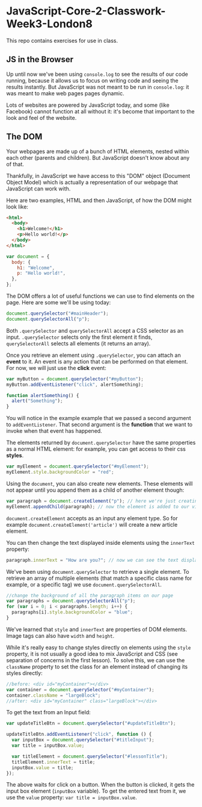 # JavaScript-Core-2-Classwork-Week3-London8

This repo contains exercises for use in class.

## JS in the Browser

Up until now we've been using `console.log` to see the results of our code running, because it allows us to focus on writing code and seeing the results instantly. But JavaScript was not meant to be run in `console.log`: it was meant to make web pages pages dynamic.

Lots of websites are powered by JavaScript today, and some (like Facebook) cannot function at all without it: it's become that important to the look and feel of the website.

## The DOM

Your webpages are made up of a bunch of HTML elements, nested within each other (parents and children). But JavaScript doesn't know about any of that.

Thankfully, in JavaScript we have access to this "DOM" object (Document Object Model) which is actually a representation of our webpage that JavaScript can work with.

Here are two examples, HTML and then JavaScript, of how the DOM might look like:

```html
<html>
  <body>
    <h1>Welcome!</h1>
    <p>Hello world!</p>
  </body>
</html>
```

```js
var document = {
  body: {
    h1: "Welcome",
    p: "Hello world!",
  },
};
```

The DOM offers a lot of useful functions we can use to find elements on the page. Here are some we'll be using today:

```js
document.querySelector("#mainHeader");
document.querySelectorAll("p");
```

Both `.querySelector` and `querySelectorAll` accept a CSS selector as an input.
`.querySelector` selects only the first element it finds, `querySelectorAll` selects all elements (it returns an array).

Once you retrieve an element using `.querySelector`, you can attach an **event** to it. An event is any action that can be performed on that element. For now, we will just use the **click** event:

```js
var myButton = document.querySelector("#myButton");
myButton.addEventListener("click", alertSomething);

function alertSomething() {
  alert("Something");
}
```

You will notice in the example example that we passed a second argument to `addEventListener`. That second argument is the **function** that we want to invoke when that event has happened.

The elements returned by `document.querySelector` have the same properties as a normal HTML element: for example, you can get access to their css **styles**.

```js
var myElement = document.querySelector("#myElement");
myElement.style.backgroundColor = "red";
```

Using the `document`, you can also create new elements. These elements will not appear until you append them as a child of another element though:

```js
var paragraph = document.createElement("p"); // here we're just creating it, element is not visible yet
myElement.appendChild(paragraph); // now the element is added to our view, but it's empty
```

`document.createElement` accepts as an input any element type. So for example `document.createElement('article')` will create a new article element.

You can then change the text displayed inside elements using the `innerText` property:

```js
paragraph.innerText = "How are you?"; // now we can see the text displaying on the screen
```

We've been using `document.querySelector` to retrieve a single element.
To retrieve an array of multiple elements (that match a specific class name for example, or a specific tag) we use `document.querySelectorAll`.

```js
//change the background of all the paragraph items on our page
var paragraphs = document.querySelectorAll("p");
for (var i = 0; i < paragraphs.length; i++) {
  paragraphs[i].style.backgroundColor = "blue";
}
```

We've learned that `style` and `innerText` are properties of DOM elements. Image tags can also have `width` and `height`.

While it's really easy to change styles directly on elements using the `style` property, it is not usually a good idea to mix JavaScript and CSS (see separation of concerns in the first lesson). To solve this, we can use the `className` property to set the class for an element instead of changing its styles directly:

```js
//before: <div id="myContainer"></div>
var container = document.querySelector("#myContainer");
container.className = "largeBlock";
//after: <div id="myContainer" class="largeBlock"></div>
```

To get the text from an Input field:

```js
var updateTitleBtn = document.querySelector("#updateTitleBtn");

updateTitleBtn.addEventListener("click", function () {
  var inputBox = document.querySelector("#titleInput");
  var title = inputBox.value;

  var titleElement = document.querySelector("#lessonTitle");
  titleElement.innerText = title;
  inputBox.value = title;
});
```

The above waits for click on a button. When the button is clicked, it gets the input box element (`inputBox` variable).
To get the entered text from it, we use the `value` property: `var title = inputBox.value`.
